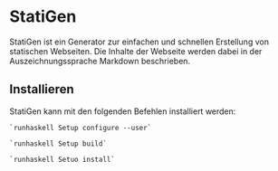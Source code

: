 StatiGen
========

StatiGen ist ein Generator zur einfachen und schnellen Erstellung von statischen Webseiten. Die Inhalte der Webseite werden dabei in der Auszeichnungssprache Markdown beschrieben.

Installieren
------------

StatiGen kann mit den folgenden Befehlen installiert werden:

	`runhaskell Setup configure --user`
	
	`runhaskell Setup build`
	
	`runhaskell Setuo install`